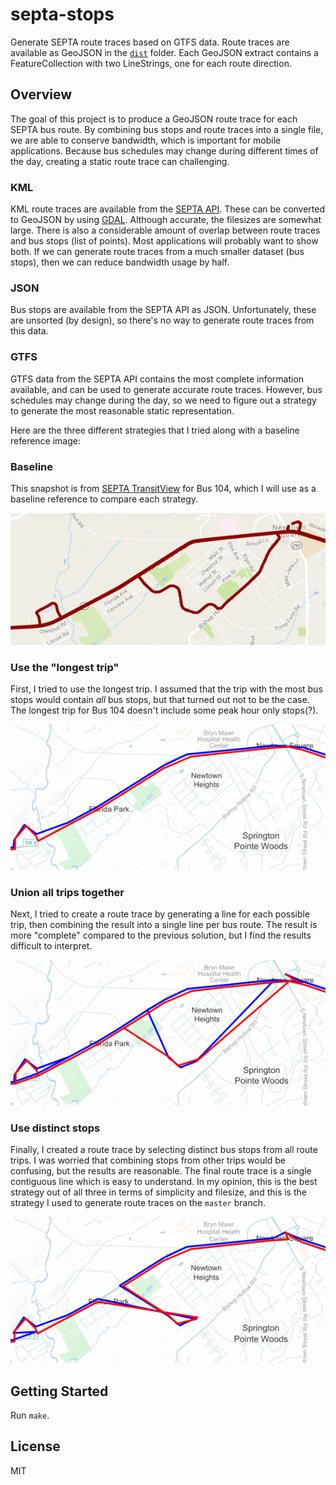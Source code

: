 # septa-stops

Generate SEPTA route traces based on GTFS data. Route traces are
available as GeoJSON in the [`dist`](https://github.com/kdeloach/septa-stops/tree/master/dist) folder.
Each GeoJSON extract contains a FeatureCollection with two LineStrings,
one for each route direction.

## Overview

The goal of this project is to produce a GeoJSON route trace for each SEPTA
bus route. By combining bus stops and route traces into a single file, we
are able to conserve bandwidth, which is important for mobile applications.
Because bus schedules may change during different times of the day,
creating a static route trace can challenging.

### KML

KML route traces are available from the [SEPTA API](http://www3.septa.org/hackathon).
These can be converted to GeoJSON by using [GDAL](http://www.gdal.org/).
Although accurate, the filesizes are somewhat large. There is also a
considerable amount of overlap between route traces and bus stops
(list of points). Most applications will probably want to show
both. If we can generate route traces from a much smaller dataset (bus
stops), then we can reduce bandwidth usage by half.

### JSON

Bus stops are available from the SEPTA API as JSON. Unfortunately, these
are unsorted (by design), so there's no way to generate route traces from
this data.

### GTFS

GTFS data from the SEPTA API contains the most complete
information available, and can be used to generate accurate route traces.
However, bus schedules may change during the day, so we need to figure
out a strategy to generate the most reasonable static representation.

Here are the three different strategies that I tried along with a baseline
reference image:

### Baseline

This snapshot is from [SEPTA TransitView](http://www.septa.org/realtime/status/system-status.shtml)
for Bus 104, which I will use as a baseline reference to compare each strategy.

![](https://github.com/kdeloach/septa-stops/raw/readme/images/kml-reference.png)

### Use the "longest trip"

First, I tried to use the longest trip. I assumed that the trip with the
most bus stops would contain *all* bus stops, but that turned out not to be
the case. The longest trip for Bus 104 doesn't include some peak hour only
stops(?).

![](https://github.com/kdeloach/septa-stops/raw/readme/images/longest-trip.png)

### Union all trips together

Next, I tried to create a route trace by generating a line for each possible
trip, then combining the result into a single line per bus route.
The result is more "complete" compared to the previous solution, but I
find the results difficult to interpret.

![](https://github.com/kdeloach/septa-stops/raw/readme/images/union-trips.png)

### Use distinct stops

Finally, I created a route trace by selecting distinct bus stops
from all route trips. I was worried that combining stops from other trips
would be confusing, but the results are reasonable. The final route trace
is a single contiguous line which is easy to understand. In my opinion,
this is the best strategy out of all three in terms of simplicity and
filesize, and this is the strategy I used to generate route traces on
the `master` branch.

![](https://github.com/kdeloach/septa-stops/raw/readme/images/distinct-stops.png)

## Getting Started

Run `make`.

## License

MIT
